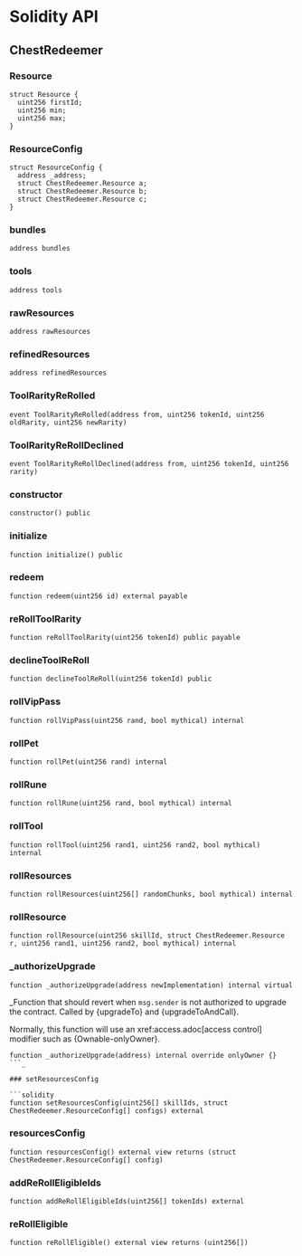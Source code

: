 # Solidity API

## ChestRedeemer

### Resource

```solidity
struct Resource {
  uint256 firstId;
  uint256 min;
  uint256 max;
}
```

### ResourceConfig

```solidity
struct ResourceConfig {
  address _address;
  struct ChestRedeemer.Resource a;
  struct ChestRedeemer.Resource b;
  struct ChestRedeemer.Resource c;
}
```

### bundles

```solidity
address bundles
```

### tools

```solidity
address tools
```

### rawResources

```solidity
address rawResources
```

### refinedResources

```solidity
address refinedResources
```

### ToolRarityReRolled

```solidity
event ToolRarityReRolled(address from, uint256 tokenId, uint256 oldRarity, uint256 newRarity)
```

### ToolRarityReRollDeclined

```solidity
event ToolRarityReRollDeclined(address from, uint256 tokenId, uint256 rarity)
```

### constructor

```solidity
constructor() public
```

### initialize

```solidity
function initialize() public
```

### redeem

```solidity
function redeem(uint256 id) external payable
```

### reRollToolRarity

```solidity
function reRollToolRarity(uint256 tokenId) public payable
```

### declineToolReRoll

```solidity
function declineToolReRoll(uint256 tokenId) public
```

### rollVipPass

```solidity
function rollVipPass(uint256 rand, bool mythical) internal
```

### rollPet

```solidity
function rollPet(uint256 rand) internal
```

### rollRune

```solidity
function rollRune(uint256 rand, bool mythical) internal
```

### rollTool

```solidity
function rollTool(uint256 rand1, uint256 rand2, bool mythical) internal
```

### rollResources

```solidity
function rollResources(uint256[] randomChunks, bool mythical) internal
```

### rollResource

```solidity
function rollResource(uint256 skillId, struct ChestRedeemer.Resource r, uint256 rand1, uint256 rand2, bool mythical) internal
```

### _authorizeUpgrade

```solidity
function _authorizeUpgrade(address newImplementation) internal virtual
```

_Function that should revert when `msg.sender` is not authorized to upgrade the contract. Called by
{upgradeTo} and {upgradeToAndCall}.

Normally, this function will use an xref:access.adoc[access control] modifier such as {Ownable-onlyOwner}.

```solidity
function _authorizeUpgrade(address) internal override onlyOwner {}
```_

### setResourcesConfig

```solidity
function setResourcesConfig(uint256[] skillIds, struct ChestRedeemer.ResourceConfig[] configs) external
```

### resourcesConfig

```solidity
function resourcesConfig() external view returns (struct ChestRedeemer.ResourceConfig[] config)
```

### addReRollEligibleIds

```solidity
function addReRollEligibleIds(uint256[] tokenIds) external
```

### reRollEligible

```solidity
function reRollEligible() external view returns (uint256[])
```

